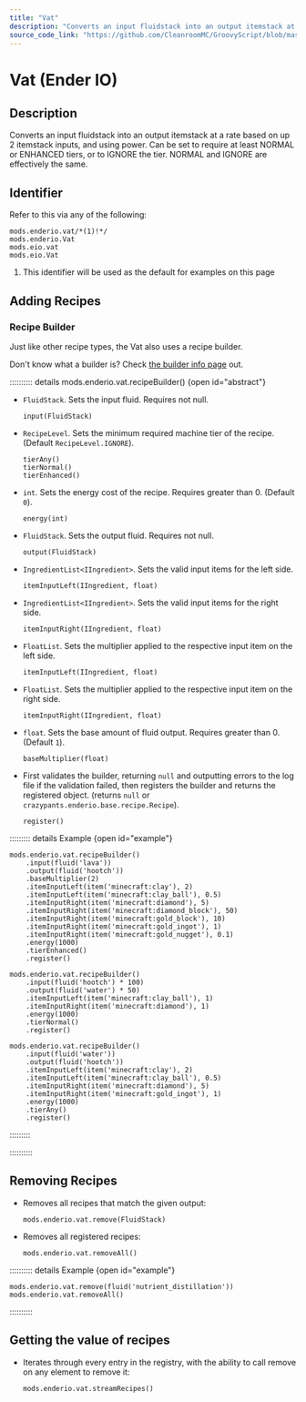 ```yaml
---
title: "Vat"
description: "Converts an input fluidstack into an output itemstack at a rate based on up 2 itemstack inputs, and using power. Can be set to require at least NORMAL or ENHANCED tiers, or to IGNORE the tier. NORMAL and IGNORE are effectively the same."
source_code_link: "https://github.com/CleanroomMC/GroovyScript/blob/master/src/main/java/com/cleanroommc/groovyscript/compat/mods/enderio/Vat.java"
---
```


# Vat (Ender IO)

## Description

Converts an input fluidstack into an output itemstack at a rate based on up 2 itemstack inputs, and using power. Can be set to require at least NORMAL or ENHANCED tiers, or to IGNORE the tier. NORMAL and IGNORE are effectively the same.

## Identifier

Refer to this via any of the following:

```groovy:no-line-numbers {1}
mods.enderio.vat/*(1)!*/
mods.enderio.Vat
mods.eio.vat
mods.eio.Vat
```

1. This identifier will be used as the default for examples on this page

## Adding Recipes

### Recipe Builder

Just like other recipe types, the Vat also uses a recipe builder.

Don't know what a builder is? Check [the builder info page](../../../groovy/builder.md) out.

:::::::::: details mods.enderio.vat.recipeBuilder() {open id="abstract"}
- `FluidStack`. Sets the input fluid. Requires not null.

    ```groovy:no-line-numbers
    input(FluidStack)
    ```

- `RecipeLevel`. Sets the minimum required machine tier of the recipe. (Default `RecipeLevel.IGNORE`).

    ```groovy:no-line-numbers
    tierAny()
    tierNormal()
    tierEnhanced()
    ```

- `int`. Sets the energy cost of the recipe. Requires greater than 0. (Default `0`).

    ```groovy:no-line-numbers
    energy(int)
    ```

- `FluidStack`. Sets the output fluid. Requires not null.

    ```groovy:no-line-numbers
    output(FluidStack)
    ```

- `IngredientList<IIngredient>`. Sets the valid input items for the left side.

    ```groovy:no-line-numbers
    itemInputLeft(IIngredient, float)
    ```

- `IngredientList<IIngredient>`. Sets the valid input items for the right side.

    ```groovy:no-line-numbers
    itemInputRight(IIngredient, float)
    ```

- `FloatList`. Sets the multiplier applied to the respective input item on the left side.

    ```groovy:no-line-numbers
    itemInputLeft(IIngredient, float)
    ```

- `FloatList`. Sets the multiplier applied to the respective input item on the right side.

    ```groovy:no-line-numbers
    itemInputRight(IIngredient, float)
    ```

- `float`. Sets the base amount of fluid output. Requires greater than 0. (Default `1`).

    ```groovy:no-line-numbers
    baseMultiplier(float)
    ```

- First validates the builder, returning `null` and outputting errors to the log file if the validation failed, then registers the builder and returns the registered object. (returns `null` or `crazypants.enderio.base.recipe.Recipe`).

    ```groovy:no-line-numbers
    register()
    ```

::::::::: details Example {open id="example"}
```groovy:no-line-numbers
mods.enderio.vat.recipeBuilder()
    .input(fluid('lava'))
    .output(fluid('hootch'))
    .baseMultiplier(2)
    .itemInputLeft(item('minecraft:clay'), 2)
    .itemInputLeft(item('minecraft:clay_ball'), 0.5)
    .itemInputRight(item('minecraft:diamond'), 5)
    .itemInputRight(item('minecraft:diamond_block'), 50)
    .itemInputRight(item('minecraft:gold_block'), 10)
    .itemInputRight(item('minecraft:gold_ingot'), 1)
    .itemInputRight(item('minecraft:gold_nugget'), 0.1)
    .energy(1000)
    .tierEnhanced()
    .register()

mods.enderio.vat.recipeBuilder()
    .input(fluid('hootch') * 100)
    .output(fluid('water') * 50)
    .itemInputLeft(item('minecraft:clay_ball'), 1)
    .itemInputRight(item('minecraft:diamond'), 1)
    .energy(1000)
    .tierNormal()
    .register()

mods.enderio.vat.recipeBuilder()
    .input(fluid('water'))
    .output(fluid('hootch'))
    .itemInputLeft(item('minecraft:clay'), 2)
    .itemInputLeft(item('minecraft:clay_ball'), 0.5)
    .itemInputRight(item('minecraft:diamond'), 5)
    .itemInputRight(item('minecraft:gold_ingot'), 1)
    .energy(1000)
    .tierAny()
    .register()
```

:::::::::

::::::::::

## Removing Recipes

- Removes all recipes that match the given output:

    ```groovy:no-line-numbers
    mods.enderio.vat.remove(FluidStack)
    ```

- Removes all registered recipes:

    ```groovy:no-line-numbers
    mods.enderio.vat.removeAll()
    ```

:::::::::: details Example {open id="example"}
```groovy:no-line-numbers
mods.enderio.vat.remove(fluid('nutrient_distillation'))
mods.enderio.vat.removeAll()
```

::::::::::

## Getting the value of recipes

- Iterates through every entry in the registry, with the ability to call remove on any element to remove it:

    ```groovy:no-line-numbers
    mods.enderio.vat.streamRecipes()
    ```
